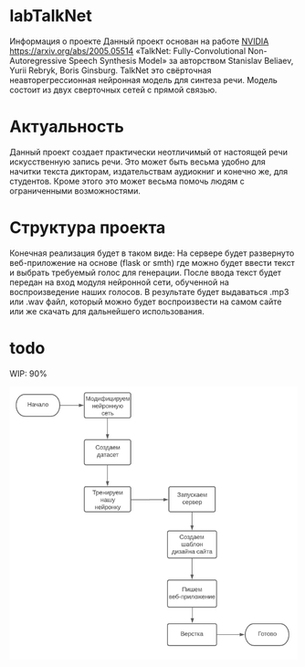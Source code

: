 # labTalkNet

Информация о проекте
Данный проект основан на работе [NVIDIA](https://github.com/NVIDIA/NeMo) https://arxiv.org/abs/2005.05514  «TalkNet: Fully-Convolutional Non-Autoregressive Speech Synthesis Model» за  авторством Stanislav Beliaev, Yurii Rebryk, Boris Ginsburg. 
TalkNet это свёрточная неавторегрессионная нейронная модель для синтеза речи. Модель состоит из двух сверточных сетей с прямой связью. 


# Актуальность
Данный проект создает практически неотличимый от настоящей речи искусственную запись речи. Это может быть весьма удобно для начитки текста дикторам, издательствам аудиокниг и конечно же, для студентов. Кроме этого это может весьма помочь людям c ограниченными возможностями.

# Структура проекта

Конечная реализация будет в таком виде: 
На сервере будет развернуто веб-приложение на основе (flask or smth) где можно будет ввести текст и выбрать требуемый голос для генерации.
После ввода текст будет передан на вход модуля нейронной сети, обученной на воспроизведение наших голосов. В результате будет выдаваться .mp3 или .wav файл, который можно будет воспроизвести на самом сайте или же скачать для дальнейшего использования.


# todo

WIP: 90%

 ![шо куда](/images/img4.png)
